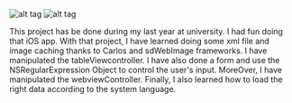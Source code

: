 ![alt tag](https://github.com/sofianeOuafir/iOSSwiftUniProject4/blob/master/iosProjectUni4-home.png?raw=true)
![alt tag](https://github.com/sofianeOuafir/iOSSwiftUniProject4/blob/master/iosProjectUni4-form.png?raw=true)</br>

This project has be done during my last year at university. I had fun doing that iOS app.
With that project, I have learned doing some xml file and image caching thanks to Carlos and sdWebImage frameworks.
I have manipulated the tableViewcontroller. I have also done a form and use the NSRegularExpression Object to control the user's input.
MoreOver, I have manipulated the webviewController.
Finally, I also learned how to load the right data according to the system language.

